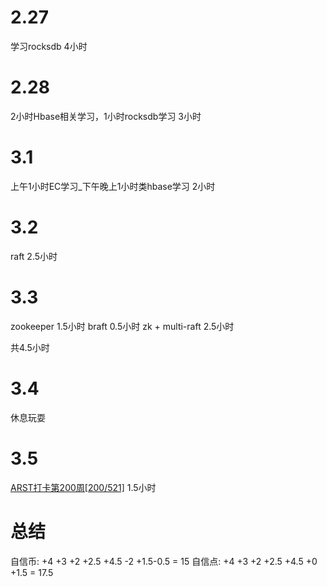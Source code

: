 # 2.27
学习rocksdb 4小时

# 2.28
2小时Hbase相关学习，1小时rocksdb学习  3小时

# 3.1
上午1小时EC学习_下午晚上1小时类hbase学习  2小时

# 3.2
raft 2.5小时

# 3.3
zookeeper 1.5小时
braft 0.5小时
zk + multi-raft 2.5小时

共4.5小时

# 3.4
休息玩耍

# 3.5 
[ARST打卡第200周[200/521]](https://www.wolfdan.cn/ARST%E6%89%93%E5%8D%A1%E7%AC%AC200%E5%91%A8-200-521/)  1.5小时

# 总结
自信币: +4 +3 +2 +2.5 +4.5 -2 +1.5-0.5 = 15
自信点: +4 +3 +2 +2.5 +4.5 +0 +1.5 = 17.5